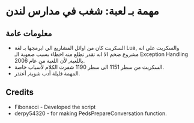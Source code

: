 # مهمة بـ لعبة: شغب في مدارس لندن

## معلومات عامة
* السكربت كان من اوائل المشاريع الي ابرمجها بـ لغة Lua, والسكربت على انه مشروع ضخم الا انه تقدر تطلع منه اخطاء بسبب صعوبة الـ Exception Handling باللعبة, لأن اللعبة من عام 2006.
* السكربت من سطر 1151 الى سطر 1190 شفرت الكلام لأسباب خاصة.
* المهمة قليلة أدب شوية, أعتذر.
## Credits
* Fibonacci - Developed the script
* derpy54320 - for making PedsPrepareConversation function.
